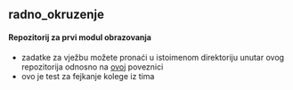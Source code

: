 ## radno_okruzenje
#### Repozitorij za prvi modul obrazovanja

- zadatke za vježbu možete pronaći u istoimenom direktoriju unutar ovog repozitorija odnosno na [ovoj](https://github.com/adobrini-algebra/radno_okruzenje/tree/master/zadaci_za_vjezbu) poveznici
- ovo je test za fejkanje kolege iz tima
